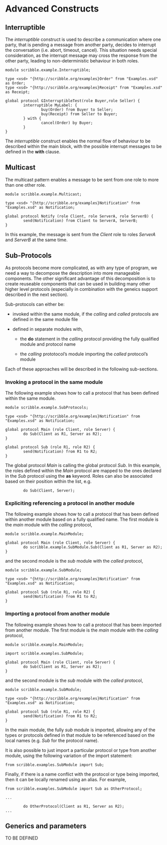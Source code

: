 # Advanced Constructs

## Interruptible

The *interruptible* construct is used to describe a communication where
one party, that is pending a message from another party, decides to
interrupt the conversation (i.e. abort, timeout, cancel). This situation
needs special consideration, as the interrupt message may cross the
response from the other party, leading to non-deterministic behaviour in
both roles.

    module scribble.example.Interruptible;

    type <xsd> "{http://scribble.org/examples}Order" from "Examples.xsd" as Order;
    type <xsd> "{http://scribble.org/examples}Receipt" from "Examples.xsd" as Receipt;

    global protocol GInterruptibleTest(role Buyer,role Seller) {
            interruptible MyLabel: {
                    buy(Order) from Buyer to Seller;
                    buy(Receipt) from Seller to Buyer;
            } with {
                    cancel(Order) by Buyer;
            }
    }

The *interruptible* construct enables the normal flow of behaviour to be
described within the main block, with the possible interrupt messages to
be defined in the **with** clause.

## Multicast

The multicast pattern enables a message to be sent from one role to more
than one other role.

    module scribble.example.Multicast;

    type <xsd> "{http://scribble.org/examples}Notification" from "Examples.xsd" as Notification;

    global protocol Notify (role Client, role ServerA, role ServerB) {
            send(Notification) from Client to ServerA, ServerB;
    }

In this example, the message is sent from the *Client* role to roles
*ServerA* and *ServerB* at the same time.

## Sub-Protocols

As protocols become more complicated, as with any type of program, we
need a way to decompose the description into more manageable components.
The other significant advantage of this decomposition is to create
reuseable components that can be used in building many other higher
level protocols (especially in combination with the geneics support
described in the next section).

Sub-protocols can either be:

-   invoked within the same module, if the *calling* and *called*
    protocols are defined in the same module file

-   defined in separate modules with,

    -   the **do** statement in the *calling* protocol providing the
        fully qualified module and protocol name

    -   the *calling* prototocol’s module importing the *called*
        protocol’s module

Each of these approaches will be described in the following
sub-sections.

### Invoking a protocol in the same module

The following example shows how to call a protocol that has been defined
within the same module.

    module scribble.example.SubProtocols;

    type <xsd> "{http://scribble.org/examples}Notification" from "Examples.xsd" as Notification;

    global protocol Main (role Client, role Server) {
            do Sub(Client as R1, Server as R2);
    }

    global protocol Sub (role R1, role R2) {
            send(Notification) from R1 to R2;
    }

The global protocol *Main* is calling the global protocol *Sub*. In this
example, the roles defined within the *Main* protocol are mapped to the
ones declared in the *Sub* protocol using the **as** keyword. Roles can
also be associated based on their position within the list, e.g.

            do Sub(Client, Server);

### Expliciting referencing a protocol in another module

The following example shows how to call a protocol that has been defined
within another module based on a fully qualified name. The first module
is the *main* module with the *calling* protocol,

    module scribble.example.MainModule;

    global protocol Main (role Client, role Server) {
            do scribble.example.SubModule.Sub(Client as R1, Server as R2);
    }

and the second module is the *sub* module with the *called* protocol,

    module scribble.example.SubModule;

    type <xsd> "{http://scribble.org/examples}Notification" from "Examples.xsd" as Notification;

    global protocol Sub (role R1, role R2) {
            send(Notification) from R1 to R2;
    }

### Importing a protocol from another module

The following example shows how to call a protocol that has been
imported from another module. The first module is the *main* module with
the *calling* protocol,

    module scribble.example.MainModule;

    import scribble.examples.SubModule;

    global protocol Main (role Client, role Server) {
            do Sub(Client as R1, Server as R2);
    }

and the second module is the *sub* module with the *called* protocol,

    module scribble.example.SubModule;

    type <xsd> "{http://scribble.org/examples}Notification" from "Examples.xsd" as Notification;

    global protocol Sub (role R1, role R2) {
            send(Notification) from R1 to R2;
    }

In the main module, the fully *sub* module is imported, allowing any of
the types or protocols defined in that module to be referenced based on
the local names (e.g. *Sub* for the protocol name).

It is also possible to just import a particular protocol or type from
another module, using the following variation of the import statement:

    from scribble.examples.SubModule import Sub;

Finally, if there is a name conflict with the protocol or type being
imported, then it can be locally renamed using an alias. For example,

    from scribble.examples.SubModule import Sub as OtherProtocol;

    ...

            do OtherProtocol(Client as R1, Server as R2);
    ...

## Generics and parameters

TO BE DEFINED
